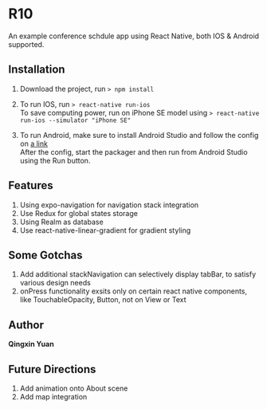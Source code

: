 # R10
An example conference schdule app using React Native, both IOS & Android supported.

## Installation
1. Download the project, run `> npm install`

2. To run IOS, run `> react-native run-ios`  
To save computing power, run on iPhone SE model using `> react-native run-ios --simulator "iPhone SE"`

3. To run Android, make sure to install Android Studio and follow the config on [a link](https://facebook.github.io/react-native/docs/getting-started.html#installing-dependencies)  
After the config, start the packager and then run from Android Studio using the Run button.

## Features
1. Using expo-navigation for navigation stack integration
2. Use Redux for global states storage
3. Using Realm as database
4. Use react-native-linear-gradient for gradient styling

## Some Gotchas
1. Add additional stackNavigation can selectively display tabBar, to satisfy various design needs
2. onPress functionality exsits only on certain react native components, like TouchableOpacity, Button, not on View or Text

## Author
**Qingxin Yuan**

## Future Directions
1. Add animation onto About scene
2. Add map integration